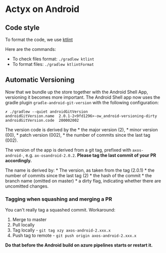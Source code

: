 # Actyx on Android

## Code style
To format the code, we use [ktlint](https://github.com/shyiko/ktlint)

Here are the commands:
* To check files format: `./gradlew ktlint`
* To format files: `./gradlew ktlintFormat`

## Automatic Versioning

Now that we bundle up the store together with the Android Shell App, versioning it becomes more important.
The Android Shell app now uses the gradle plugin `gradle-android-git-version` with the following configuration:

```
✗ ./gradlew --quiet androidGitVersion
androidGitVersion.name  2.0.1-2<9fd1296>-ow_android-versioning-dirty
androidGitVersion.code  200002002
```

The version code is derived by the
	* the major version (2),
	* minor version (00),
	* patch version (002),
	* the number of commits since the last tag (002).

The version of the app is derived from a git tag, prefixed with `axos-android-`, e.g. `ax-osandroid-2.0.2`. **Please tag the last commit of your PR accordingly.**

The name is derived by:
	* The version, as taken from the tag (2.0.1)
	* the number of commits since the last tag (2)
	* the hash of the commit
	* the branch name (omitted on master)
	* a dirty flag, indicating whether there are uncomitted changes.

### Tagging when squashing and merging a PR

You can't really tag a squashed commit. Workaround:

1. Merge to master
2. Pull locally
3. Tag locally - `git tag xzy axos-android-2.xxx.x`
4. Push tag to remote - `git push origin axos-android-2.xxx.x`

**Do that before the Android build on azure pipelines starts or restart it.**
